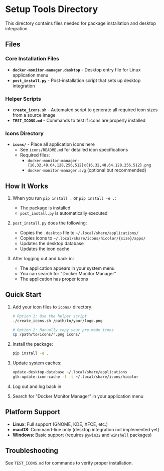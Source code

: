 # Setup Tools Directory

This directory contains files needed for package installation and desktop integration.

## Files

### Core Installation Files
- **`docker-monitor-manager.desktop`** - Desktop entry file for Linux application menu
- **`post_install.py`** - Post-installation script that sets up desktop integration

### Helper Scripts
- **`create_icons.sh`** - Automated script to generate all required icon sizes from a source image
- **`TEST_ICONS.md`** - Commands to test if icons are properly installed

### Icons Directory
- **`icons/`** - Place all application icons here
  - See `icons/README.md` for detailed icon specifications
  - Required files:
    - `docker-monitor-manager-{16,32,48,64,128,256,512}x{16,32,48,64,128,256,512}.png`
    - `docker-monitor-manager.svg` (optional but recommended)

## How It Works

1. When you run `pip install .` or `pip install -e .`:
   - The package is installed
   - `post_install.py` is automatically executed

2. `post_install.py` does the following:
   - Copies the `.desktop` file to `~/.local/share/applications/`
   - Copies icons to `~/.local/share/icons/hicolor/{size}/apps/`
   - Updates the desktop database
   - Updates the icon cache

3. After logging out and back in:
   - The application appears in your system menu
   - You can search for "Docker Monitor Manager"
   - The application has proper icons

## Quick Start

1. Add your icon files to `icons/` directory:
   ```bash
   # Option 1: Use the helper script
   ./create_icons.sh /path/to/your/logo.png
   
   # Option 2: Manually copy your pre-made icons
   cp /path/to/icons/*.png icons/
   ```

2. Install the package:
   ```bash
   pip install -e .
   ```

3. Update system caches:
   ```bash
   update-desktop-database ~/.local/share/applications
   gtk-update-icon-cache -f -t ~/.local/share/icons/hicolor
   ```

4. Log out and log back in

5. Search for "Docker Monitor Manager" in your application menu

## Platform Support

- **Linux**: Full support (GNOME, KDE, XFCE, etc.)
- **macOS**: Command-line only (desktop integration not implemented yet)
- **Windows**: Basic support (requires `pywin32` and `winshell` packages)

## Troubleshooting

See `TEST_ICONS.md` for commands to verify proper installation.

